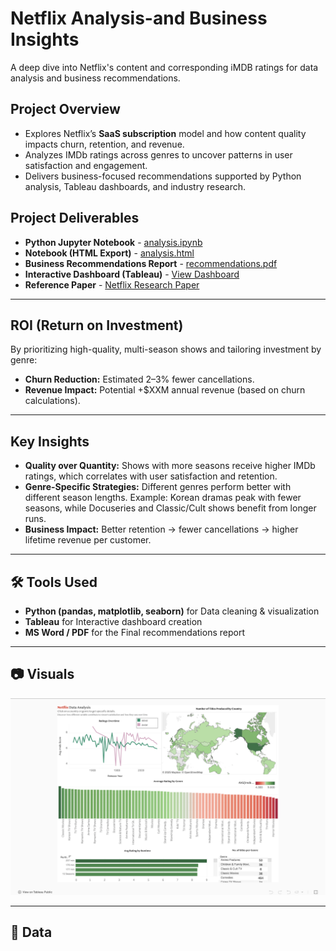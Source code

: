 # Netflix Analysis-and Business Insights
A deep dive into Netflix's content and corresponding iMDB ratings for data analysis and business recommendations. 

## Project Overview

-  Explores Netflix’s **SaaS subscription** model and how content quality impacts churn, retention, and revenue.  
- Analyzes IMDb ratings across genres to uncover patterns in user satisfaction and engagement.  
-  Delivers business-focused recommendations supported by Python analysis, Tableau dashboards, and industry research.


  ## Project Deliverables
  
- **Python Jupyter Notebook** - [analysis.ipynb](notebooks/Netflix_Portifolio.ipynb)  
- **Notebook (HTML Export)** - [analysis.html](notebooks/Netflix_Portifolio.html)  
- **Business Recommendations Report** - [recommendations.pdf](reports/recommendation.pdf)  
- **Interactive Dashboard (Tableau)** - [View Dashboard](https://public.tableau.com/shared/M2N53BDWP?:display_count=n&:origin=viz_share_link)  
- **Reference Paper** - [Netflix Research Paper](reports/paper)  


---

##  ROI (Return on Investment)  

By prioritizing high-quality, multi-season shows and tailoring investment by genre:  
- **Churn Reduction:** Estimated 2–3% fewer cancellations.  
- **Revenue Impact:** Potential +$XXM annual revenue (based on churn calculations).  

---

##  Key Insights  

- **Quality over Quantity:** Shows with more seasons receive higher IMDb ratings, which correlates with user satisfaction and retention.  
- **Genre-Specific Strategies:** Different genres perform better with different season lengths. Example: Korean dramas peak with fewer seasons, while Docuseries and Classic/Cult shows benefit from longer runs.  
- **Business Impact:** Better retention → fewer cancellations → higher lifetime revenue per customer.  

---

## 🛠️ Tools Used  

- **Python (pandas, matplotlib, seaborn)** for Data cleaning & visualization  
- **Tableau** for Interactive dashboard creation  
- **MS Word / PDF** for the Final recommendations report  

---

## 📷 Visuals  

![Dashboard Screenshot](visuals/Dashboard.png)  

---

## 📂 Data


